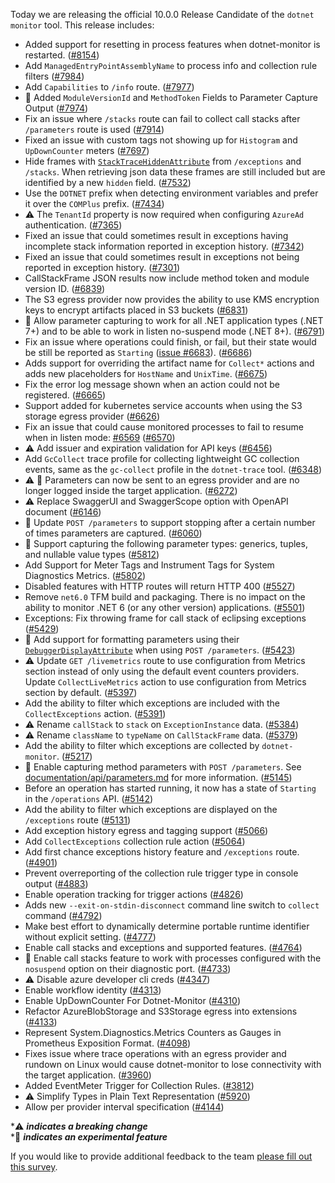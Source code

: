 Today we are releasing the official 10.0.0 Release Candidate of the `dotnet monitor` tool. This release includes:

- Added support for resetting in process features when dotnet-monitor is restarted. ([#8154](https://github.com/dotnet/dotnet-monitor/pull/8154))
- Add `ManagedEntryPointAssemblyName` to process info and collection rule filters ([#7984](https://github.com/dotnet/dotnet-monitor/pull/7984))
- Add `Capabilities` to `/info` route. ([#7977](https://github.com/dotnet/dotnet-monitor/pull/7977))
- 🔬 Added `ModuleVersionId` and `MethodToken` Fields to Parameter Capture Output ([#7974](https://github.com/dotnet/dotnet-monitor/pull/7974))
- Fix an issue where `/stacks` route can fail to collect call stacks after `/parameters` route is used ([#7914](https://github.com/dotnet/dotnet-monitor/pull/7914))
- Fixed an issue with custom tags not showing up for `Histogram` and `UpDownCounter` meters ([#7697](https://github.com/dotnet/dotnet-monitor/pull/7697))
- Hide frames with [`StackTraceHiddenAttribute`](https://learn.microsoft.com/dotnet/api/system.diagnostics.stacktracehiddenattribute) from `/exceptions` and `/stacks`. When retrieving json data these frames are still included but are identified by a new `hidden` field. ([#7532](https://github.com/dotnet/dotnet-monitor/pull/7532))
- Use the `DOTNET` prefix when detecting environment variables and prefer it over the `COMPlus` prefix. ([#7434](https://github.com/dotnet/dotnet-monitor/pull/7434))
- ⚠️ The `TenantId` property is now required when configuring `AzureAd` authentication. ([#7365](https://github.com/dotnet/dotnet-monitor/pull/7365))
- Fixed an issue that could sometimes result in exceptions having incomplete stack information reported in exception history. ([#7342](https://github.com/dotnet/dotnet-monitor/pull/7342))
- Fixed an issue that could sometimes result in exceptions not being reported in exception history. ([#7301](https://github.com/dotnet/dotnet-monitor/pull/7301))
- CallStackFrame JSON results now include method token and module version ID. ([#6839](https://github.com/dotnet/dotnet-monitor/pull/6839))
- The S3 egress provider now provides the ability to use KMS encryption keys to encrypt artifacts placed in S3 buckets ([#6831](https://github.com/dotnet/dotnet-monitor/pull/6831))
- 🔬 Allow parameter capturing to work for all .NET application types (.NET 7+) and to be able to work in listen no-suspend mode (.NET 8+). ([#6791](https://github.com/dotnet/dotnet-monitor/pull/6791))
- Fix an issue where operations could finish, or fail, but their state would be still be reported as `Starting` ([issue #6683](https://github.com/dotnet/dotnet-monitor/issues/6683)). ([#6686](https://github.com/dotnet/dotnet-monitor/pull/6686))
- Adds support for overriding the artifact name for `Collect*` actions and adds new placeholders for `HostName` and `UnixTime`. ([#6675](https://github.com/dotnet/dotnet-monitor/pull/6675))
- Fix the error log message shown when an action could not be registered. ([#6665](https://github.com/dotnet/dotnet-monitor/pull/6665))
- Support added for kubernetes service accounts when using the S3 storage egress provider ([#6626](https://github.com/dotnet/dotnet-monitor/pull/6626))
- Fix an issue that could cause monitored processes to fail to resume when in listen mode: [#6569](https://github.com/dotnet/dotnet-monitor/issues/6569) ([#6570](https://github.com/dotnet/dotnet-monitor/pull/6570))
- ⚠️ Add issuer and expiration validation for API keys ([#6456](https://github.com/dotnet/dotnet-monitor/pull/6456))
- Add `GcCollect` trace profile for collecting lightweight GC collection events, same as the `gc-collect` profile in the `dotnet-trace` tool. ([#6348](https://github.com/dotnet/dotnet-monitor/pull/6348))
- ⚠️ 🔬 Parameters can now be sent to an egress provider and are no longer logged inside the target application. ([#6272](https://github.com/dotnet/dotnet-monitor/pull/6272))
- ⚠️ Replace SwaggerUI and SwaggerScope option with OpenAPI document ([#6146](https://github.com/dotnet/dotnet-monitor/pull/6146))
- 🔬 Update `POST /parameters` to support stopping after a certain number of times parameters are captured. ([#6060](https://github.com/dotnet/dotnet-monitor/pull/6060))
- 🔬 Support capturing the following parameter types: generics, tuples, and nullable value types ([#5812](https://github.com/dotnet/dotnet-monitor/pull/5812))
- Add Support for Meter Tags and Instrument Tags for System Diagnostics Metrics. ([#5802](https://github.com/dotnet/dotnet-monitor/pull/5802))
- Disabled features with HTTP routes will return HTTP 400 ([#5527](https://github.com/dotnet/dotnet-monitor/pull/5527))
- Remove `net6.0` TFM build and packaging. There is no impact on the ability to monitor .NET 6 (or any other version) applications. ([#5501](https://github.com/dotnet/dotnet-monitor/pull/5501))
- Exceptions: Fix throwing frame for call stack of eclipsing exceptions ([#5429](https://github.com/dotnet/dotnet-monitor/pull/5429))
- 🔬 Add support for formatting parameters using their [`DebuggerDisplayAttribute`](https://learn.microsoft.com/dotnet/api/system.diagnostics.debuggerdisplayattribute) when using `POST /parameters`. ([#5423](https://github.com/dotnet/dotnet-monitor/pull/5423))
- ⚠️ Update `GET /livemetrics` route to use configuration from Metrics section instead of only using the default event counters providers. Update `CollectLiveMetrics` action to use configuration from Metrics section by default. ([#5397](https://github.com/dotnet/dotnet-monitor/pull/5397))
- Add the ability to filter which exceptions are included with the `CollectExceptions` action. ([#5391](https://github.com/dotnet/dotnet-monitor/pull/5391))
- ⚠️ Rename `callStack` to `stack` on `ExceptionInstance` data. ([#5384](https://github.com/dotnet/dotnet-monitor/pull/5384))
- ⚠️ Rename `className` to `typeName` on `CallStackFrame` data. ([#5379](https://github.com/dotnet/dotnet-monitor/pull/5379))
- Add the ability to filter which exceptions are collected by `dotnet-monitor`. ([#5217](https://github.com/dotnet/dotnet-monitor/pull/5217))
- 🔬 Enable capturing method parameters with `POST /parameters`. See [documentation/api/parameters.md](https://github.com/dotnet/dotnet-monitor/blob/main/documentation/api/parameters.md) for more information. ([#5145](https://github.com/dotnet/dotnet-monitor/pull/5145))
- Before an operation has started running, it now has a state of `Starting` in the `/operations` API. ([#5142](https://github.com/dotnet/dotnet-monitor/pull/5142))
- Add the ability to filter which exceptions are displayed on the `/exceptions` route ([#5131](https://github.com/dotnet/dotnet-monitor/pull/5131))
- Add exception history egress and tagging support ([#5066](https://github.com/dotnet/dotnet-monitor/pull/5066))
- Add `CollectExceptions` collection rule action ([#5064](https://github.com/dotnet/dotnet-monitor/pull/5064))
- Add first chance exceptions history feature and `/exceptions` route. ([#4901](https://github.com/dotnet/dotnet-monitor/pull/4901))
- Prevent overreporting of the collection rule trigger type in console output ([#4883](https://github.com/dotnet/dotnet-monitor/pull/4883))
- Enable operation tracking for trigger actions ([#4826](https://github.com/dotnet/dotnet-monitor/pull/4826))
- Adds new `--exit-on-stdin-disconnect` command line switch to `collect` command ([#4792](https://github.com/dotnet/dotnet-monitor/pull/4792))
- Make best effort to dynamically determine portable runtime identifier without explicit setting. ([#4777](https://github.com/dotnet/dotnet-monitor/pull/4777))
- Enable call stacks and exceptions and supported features. ([#4764](https://github.com/dotnet/dotnet-monitor/pull/4764))
- 🔬 Enable call stacks feature to work with processes configured with the `nosuspend` option on their diagnostic port. ([#4733](https://github.com/dotnet/dotnet-monitor/pull/4733))
- ⚠️ Disable azure developer cli creds ([#4347](https://github.com/dotnet/dotnet-monitor/pull/4347))
- Enable workflow identity ([#4313](https://github.com/dotnet/dotnet-monitor/pull/4313))
- Enable UpDownCounter For Dotnet-Monitor ([#4310](https://github.com/dotnet/dotnet-monitor/pull/4310))
- Refactor AzureBlobStorage and S3Storage egress into extensions ([#4133](https://github.com/dotnet/dotnet-monitor/pull/4133))
- Represent System.Diagnostics.Metrics Counters as Gauges in Prometheus Exposition Format. ([#4098](https://github.com/dotnet/dotnet-monitor/pull/4098))
- Fixes issue where trace operations with an egress provider and rundown on Linux would cause dotnet-monitor to lose connectivity with the target application. ([#3960](https://github.com/dotnet/dotnet-monitor/pull/3960))
- Added EventMeter Trigger for Collection Rules. ([#3812](https://github.com/dotnet/dotnet-monitor/pull/3812))
- ⚠️ Simplify Types in Plain Text Representation ([#5920](https://github.com/dotnet/dotnet-monitor/pull/5920))
- Allow per provider interval specification ([#4144](https://github.com/dotnet/dotnet-monitor/pull/4144))

\*⚠️ **_indicates a breaking change_** \
\*🔬 **_indicates an experimental feature_**

If you would like to provide additional feedback to the team [please fill out this survey](https://aka.ms/dotnet-monitor-survey?src=rn).